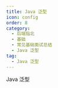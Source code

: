 ```yaml
---
title: Java 泛型
icon: config
order: 8
category:
  - 后端指北
  - 基础
  - 常见基础面试总结
  - Java 泛型
tag:
  - Java 泛型
---
```


Java 泛型
